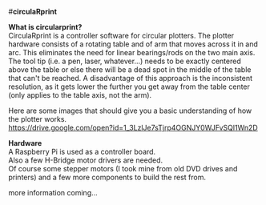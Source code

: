 #**circulaRprint**

**What is circularprint?**  
CirculaRprint is a controller software for circular plotters.
The plotter hardware consists of a rotating table and of arm that moves across it in and arc. 
This eliminates the need for linear bearings/rods on the two main axis.
The tool tip (i.e. a pen, laser, whatever...) needs to be exactly centered above the table or else there will be a 
dead spot in the middle of the table that can't be reached.
A disadvantage of this approach is the inconsistent resolution, as it gets lower the further you get away from the 
table center (only applies to the table axis, not the arm).

Here are some images that should give you a basic understanding of how the plotter works.  
https://drive.google.com/open?id=1_3LzlJe7sTjrp4OGNJY0WJFvSQl1Wn2D 
    
**Hardware**  
A Raspberry Pi is used as a controller board.  
Also a few H-Bridge motor drivers are needed.  
Of course some stepper motors (I took mine from old DVD drives and printers) and a few more components to build the rest from.





more information coming...